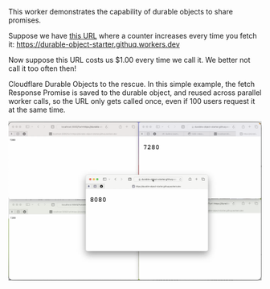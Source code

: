 This worker demonstrates the capability of durable objects to share promises.

Suppose we have [this URL](https://durable-object-starter.githuq.workers.dev) where a counter increases every time you fetch it: https://durable-object-starter.githuq.workers.dev

Now suppose this URL costs us $1.00 every time we call it. We better not call it too often then!

Cloudflare Durable Objects to the rescue. In this simple example, the fetch Response Promise is saved to the durable object, and reused across parallel worker calls, so the URL only gets called once, even if 100 users request it at the same time.

[![](placeholder.png)](https://github.com/CodeFromAnywhere/fetch-just-once/raw/refs/heads/main/demo720.mov)
